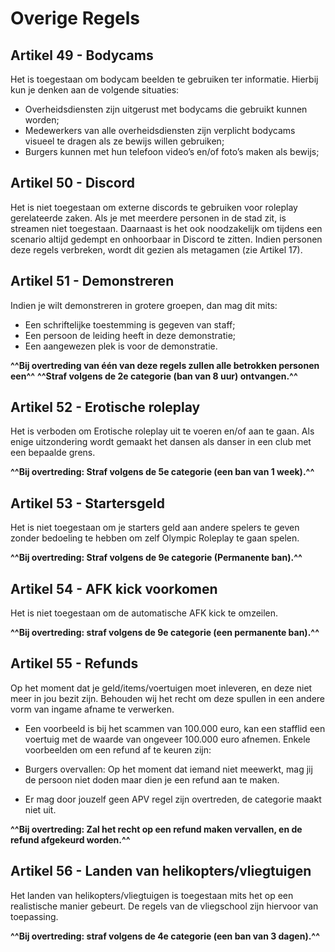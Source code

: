 # Overige Regels

## **Artikel 49 - Bodycams**

Het is toegestaan om bodycam beelden te gebruiken ter informatie. Hierbij kun je denken aan de volgende situaties:

- Overheidsdiensten zijn uitgerust met bodycams die gebruikt kunnen worden;
- Medewerkers van alle overheidsdiensten zijn verplicht bodycams visueel te dragen als ze bewijs willen gebruiken;
- Burgers kunnen met hun telefoon video’s en/of foto’s maken als bewijs;

## **Artikel 50 - Discord**

Het is niet toegestaan om externe discords te gebruiken voor roleplay gerelateerde zaken. Als je met meerdere personen in de stad zit, is streamen niet toegestaan. Daarnaast is het ook noodzakelijk om tijdens een scenario altijd gedempt en onhoorbaar in Discord te zitten. Indien personen deze regels verbreken, wordt dit gezien als metagamen (zie Artikel 17).

## **Artikel 51 - Demonstreren**

Indien je wilt demonstreren in grotere groepen, dan mag dit mits:

- Een schriftelijke toestemming is gegeven van staff;
- Een persoon de leiding heeft in deze demonstratie;
- Een aangewezen plek is voor de demonstratie.

**^^Bij overtreding van één van deze regels zullen alle betrokken personen een^^**
**^^Straf volgens de 2e categorie (ban van 8 uur) ontvangen.^^**

## **Artikel 52 - Erotische roleplay**

Het is verboden om Erotische roleplay uit te voeren en/of aan te gaan. Als enige uitzondering wordt gemaakt het dansen als danser in een club met een bepaalde grens.

**^^Bij overtreding: Straf volgens de 5e categorie (een ban van 1 week).^^**

## **Artikel 53 - Startersgeld**

Het is niet toegestaan om je starters geld aan andere spelers te geven zonder bedoeling te hebben om zelf Olympic Roleplay te gaan spelen.

**^^Bij overtreding: Straf volgens de 9e categorie (Permanente ban).^^**

## **Artikel 54 - AFK kick voorkomen**

Het is niet toegestaan om de automatische AFK kick te omzeilen.

**^^Bij overtreding: straf volgens de 9e categorie (een permanente ban).^^**

## **Artikel 55 - Refunds**

Op het moment dat je geld/items/voertuigen moet inleveren, en deze niet meer in jou bezit zijn. 
Behouden wij het recht om deze spullen in een andere vorm van ingame afname te verwerken.
- Een voorbeeld is bij het scammen van 100.000 euro, kan een stafflid een voertuig met de waarde van ongeveer 100.000 euro afnemen.
Enkele voorbeelden om een refund af te keuren zijn:

- Burgers overvallen: Op het moment dat iemand niet meewerkt, mag jij de persoon niet doden maar dien je een refund aan te maken.
- Er mag door jouzelf geen APV regel zijn overtreden, de categorie maakt niet uit.

**^^Bij overtreding: Zal het recht op een refund maken vervallen, en de refund afgekeurd worden.^^**

## **Artikel 56 - Landen van helikopters/vliegtuigen**

Het landen van helikopters/vliegtuigen is toegestaan mits het op een realistische manier gebeurt. De regels van de vliegschool zijn hiervoor van toepassing.

**^^Bij overtreding: straf volgens de 4e categorie (een ban van 3 dagen).^^**
